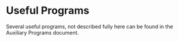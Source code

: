 # Useful Programs

Several useful programs, not described fully here can be found in the Auxiliary Programs document.